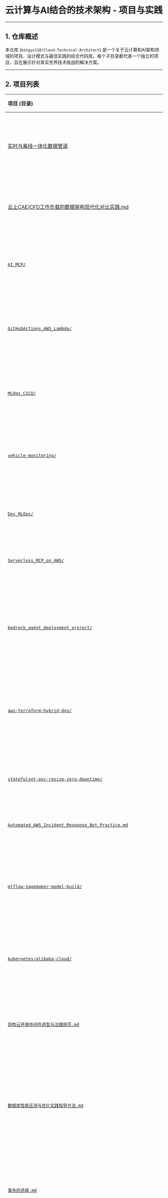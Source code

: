 # 云计算与AI结合的技术架构 - 项目与实践

---

## 1. 仓库概述

本仓库 (`mingyu110/Cloud-Technical-Architect`) 是一个关于云计算和AI架构领域的项目、设计模式与最佳实践的综合代码库。每个子目录都代表一个独立的项目，旨在展示针对真实世界技术挑战的解决方案。

---

## 2. 项目列表

| 项目 (目录) | 核心功能与说明 | 主要技术栈 |
| :--- | :--- | :--- |
| [实时与离线一体化数据管道](./realtime_pipeline/) | 一个集成了实时（CDC）与离线批处理（Airflow）的数据管道，采用Kafka, Flink, ClickHouse构建。 | `Kafka`, `Flink`, `ClickHouse`, `Airflow`, `Debezium`, `Docker` |
| [云上CAE/CFD工作负载的数据架构现代化对比实践.md](./云上CAE_CFD工作负载的数据架构现代化对比实践.md) | 一份完整的云上HPC数据架构白皮书，对比AWS与阿里云，包含IaC实践及**弹性集群管理策略**。 | `Cloud Architecture`, `HPC`, `IaC`, `Cluster Management`, `AWS`, `Alibaba Cloud` |
| [`AI_MCP/`](./AI_MCP/) | 基于MCP协议和AWS BedRock、AWS Lambda等在AWS云科技上构建的智能客服助手。 | `Python`, `AWS`, `Terraform`, `AI` |
| [`GitHubActions_AWS_Lambda/`](./GitHubActions_AWS_Lambda/) | 一套完整的CI/CD流水线，用于通过GitHub Actions在AWS Lambda上部署无服务器应用。 | `Node.js`, `AWS Lambda`, `GitHub Actions`, `CI/CD` |
| [`MLOps_CICD/`](./MLOps_CICD/) | 一个MLOps项目，演示了如何使用Terraform构建和管理从训练到部署的完整机器学习生命周期。 | `Python`, `Terraform`, `MLOps`, `AWS` |
| [`vehicle-monitoring/`](./vehicle-monitoring/) | 一个基于流式架构的实时车辆监控系统，通过AWS Kinesis和Lambda进行数据采集与处理。 | `Python`, `AWS Kinesis`, `AWS Lambda`, `Serverless` |
| [`Dev_MLOps/`](./Dev_MLOps/) | 基于Terraform、AWS EKS、Kubeflow和MLflow的端到端MLOps项目。 | `Python`, `Terraform`, `AWS EKS`, `MLOps` |
| [`Serverless_MCP_on_AWS/`](./Serverless_MCP_on_AWS_技术文档.md) | 在AWS上构建无服务器的MCP Server的技术方案选型分析。 | `AWS`, `Serverless`, `MCP` |
| [`bedrock_agent_deployment_project/`](./bedrock_agent_deployment_project/) | 一个完整的、可直接部署的示例，旨在演示如何将一个基于 Python 和 LangGraph 的 AI 代理，通过容器化技术部署到 **AWS Bedrock AgentCore**。 | `Python`, `AWS Bedrock`, `Docker`, `LangGraph` |
| [`aws-terraform-hybrid-dns/`](./aws-terraform-hybrid-dns/) | 一个通过Terraform实现的AWS混合云DNS解决方案，用于模拟本地数据中心与AWS之间的私有DNS解析。 | `Terraform`, `AWS`, `Route53`, `VPC Peering`, `DNS` |
| [`statefulset-pvc-resize-zero-downtime/`](./statefulset-pvc-resize-zero-downtime/) | 演示了如何在零停机的情况下，安全、平滑地对 Kubernetes StatefulSet 的持久化存储卷（PVC）进行扩容。 | `Kubernetes`, `StatefulSet`, `PVC`, `Zero-Downtime` |
| [`Automated_AWS_Incident_Response_Bot_Practice.md`](./Automated_AWS_Incident_Response_Bot_Practice.md) | 一个自动化的AWS事件响应机器人实践 | `AWS`, `Python`, `Security` |
| [`mlflow-sagemaker-model-build/`](./mlflow-sagemaker-model-build/) | 一个完整的、生产级的MLOps解决方案，演示了如何利用AWS SageMaker Pipelines和MLflow，构建一个自动化、可复现的模型构建与训练CI/CD管道。 | `Python`, `AWS SageMaker`, `MLflow`, `CI/CD`, `MLOps` |
| [`kubernetes/alibaba-cloud/`](./kubernetes/alibaba-cloud/aliyun-ack-advanced-network-security-practice.md) | 阿里云 ACK 中基于 Terway CNI 和 Karpenter 的高级网络安全实践 | `Kubernetes`, `阿里云 ACK`, `Terway CNI`, `Karpenter`, `网络安全`, `弹性伸缩` |
| [`异构云环境中间件选型与治理规范.md`](./异构云环境中间件选型与治理规范.md) | 在复杂的异构云（例如，AWS、阿里云、私有云）背景下，如何系统性地进行中间件的选型、部署、治理和优化的方法论和实践指南。 | `Middleware`, `Hybrid Cloud`, `Governance`, `Architecture` |
| [`数据库性能压测与优化实践指导方法.md`](./数据库性能压测与优化实践指导方法.md) | 一套系统化的数据库性能压测与优化方法论，涵盖了从基准测试、瓶颈分析到索引优化、SQL调优和架构调整的全流程实践指南。 | `Database`, `Performance Tuning`, `Benchmarking`, `SQL Optimization` |
| [`事务的选择.md`](./事务的选择.md) | 深入探讨了在不同业务场景下如何选择最合适的事务处理模型，涵盖了从本地事务、分布式事务（2PC、TCC、Saga）到最终一致性的设计原则和实践。 | `Transaction`, `Distributed Systems`, `ACID`, `BASE`, `Saga` |
| [`automated-patch-management-and-security-compliance-on-public-cloud.md`](./automated-patch-management-and-security-compliance-on-public-cloud.md) | 一套关于如何在公共云（如AWS、GCP）上构建自动化补丁管理与安全合规体系的系统性实践方案。 | `Public Cloud`, `Security`, `Compliance`, `Automation`, `Patch Management` |
| [`articles/architecture/High_Availability_and_Concurrency_System_Design_Guide.md`](./articles/architecture/High_Availability_and_Concurrency_System_Design_Guide.md) | 一份关于如何设计和构建高可用、高并发系统的全面指南，涵盖了从技术原则、运维保障到文化建设的全流程。 | `High Availability`, `High Concurrency`, `System Design`, `Architecture`, `SRE` |
| [`articles/architecture/Distributed_Transaction_Design_Guide.md`](./articles/architecture/Distributed_Transaction_Design_Guide.md) | 一份关于分布式事务设计的权威指南，涵盖从CAP/BASE理论到2PC、TCC、Saga及事务消息的深度实践。 | `Distributed Systems`, `Transaction`, `Saga`, `TCC`, `Transactional Message` |
| [`最佳实践/将S3 Bucket挂载到EC2实例的最佳实践.md`](./最佳实践/将S3%20Bucket挂载到EC2实例的最佳实践.md) | 在EC2实例上通过fstab持久化挂载S3存储桶的最佳实践，涵盖了适用场景、新特性和问题排查。 | `AWS`, `S3`, `EC2`, `Mountpoint`, `fstab` |
| [`最佳实践/云原生架构中CORS跨域请求的成本优化策略.md`](./最佳实践/云原生架构中CORS跨域请求的成本优化策略.md) | 深入分析了在云原生架构中由CORS预检请求带来的额外成本问题，并提供了基于CDN边缘计算的优化方案与实践。 | `CORS`, `Cost Optimization`, `CloudFront`, `API Gateway`, `Serverless` |
| [`best-practices/基于CloudTrail的AWS临时凭证泄露检测方案.md`](./best-practices/基于CloudTrail的AWS临时凭证泄露检测方案.md) | 一套基于AWS CloudTrail和EventBridge的自动化凭证泄露检测与响应方案，用于实时监控、告警和阻断潜在的安全风险。 | `AWS`, `Security`, `CloudTrail`, `EventBridge`, `Automation` |
| [`best-practices/构建无边界的混合云原生网络架构的技术方案.md`](./best-practices/hybrid_cloud_native_infrastructure_comparison.md) | 深入探讨了在混合云环境下，如何利用EKS Hybrid模式构建统一的K8s集群网络，并对主流云厂商方案进行了对比分析。 | `Hybrid Cloud`, `Kubernetes`, `AWS EKS`, `Networking`, `BGP` |
| [`最佳实践/容器化应用性能优化与实践.md`](./最佳实践/容器化应用性能优化与实践.md) | 一份系统性的容器性能优化指南，覆盖从应用代码、容器镜像、K8s编排到节点内核的全流程优化实践。 | `Kubernetes`, `Docker`, `Performance`, `SRE` |
| [DynamoDB Versioning Deep Dive](./best-practices/dynamodb_versioning_deep_dive.md) | 深入探讨DynamoDB的版本控制机制，包括乐观锁、条件更新和事务等。 | `AWS DynamoDB`, `Versioning`, `Optimistic Locking` |
| [`云原生HPC平台高级成本优化策略实践.md`](./云原生HPC平台高级成本优化策略实践.md) | 一份在云原生环境下，针对高性能计算（HPC）工作负载的系统性成本优化策略与实践指南。 | `HPC`, `Cost Optimization`, `Kubernetes`, `FinOps` |
| [`aws_movie_recommender/`](./aws_movie_recommender/) | 一个基于AWS云上部署的Serverless架构的电影推荐系统，结合了Bedrock、ECS、Step Functions和API Gateway等服务。 | `AWS`, `Serverless`, `Bedrock`, `ECS`, `Step Functions`, `API Gateway` |

---

## 3. 贡献指南

欢迎任何形式的贡献，无论是添加新的项目、改进现有代码，还是修复文档中的错误。请遵循以下准则：

1.  **Fork & Clone**: 首先，Fork本仓库，然后将你的Fork克隆到本地。
2.  **创建分支**: 为你的修改创建一个新的特性分支 (`git checkout -b feature/YourFeatureName`)。
3.  **提交更改**: 进行修改，并创建清晰、有意义的提交信息。
4.  **发起Pull Request**: 将你的分支推送到GitHub，并向本仓库的`main`分支发起一个Pull Request。

请确保你的代码遵循仓库中已有的风格，并为任何新项目或重要功能添加清晰的`README.md`文件。
